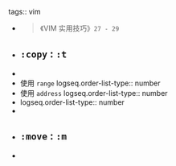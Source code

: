 tags:: vim

- > 《VIM 实用技巧》`27 - 29`
- ## `:copy` :  `:t`
-
- 使用 `range`
  logseq.order-list-type:: number
- 使用 `address`
  logseq.order-list-type:: number
- logseq.order-list-type:: number
-
- ## `:move` : `:m`
-